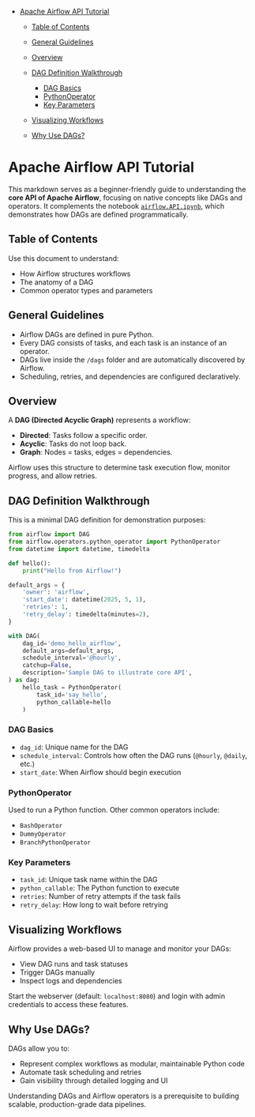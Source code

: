 <!-- toc -->

* [Apache Airflow API Tutorial](#apache-airflow-api-tutorial)

  * [Table of Contents](#table-of-contents)
  * [General Guidelines](#general-guidelines)
  * [Overview](#overview)
  * [DAG Definition Walkthrough](#dag-definition-walkthrough)

    * [DAG Basics](#dag-basics)
    * [PythonOperator](#pythonoperator)
    * [Key Parameters](#key-parameters)
  * [Visualizing Workflows](#visualizing-workflows)
  * [Why Use DAGs?](#why-use-dags)

<!-- tocstop -->

# Apache Airflow API Tutorial

This markdown serves as a beginner-friendly guide to understanding the **core API of Apache Airflow**, focusing on native concepts like DAGs and operators. It complements the notebook [`airflow.API.ipynb`](./airflow.API.ipynb), which demonstrates how DAGs are defined programmatically.


## Table of Contents

Use this document to understand:

* How Airflow structures workflows
* The anatomy of a DAG
* Common operator types and parameters


## General Guidelines

* Airflow DAGs are defined in pure Python.
* Every DAG consists of tasks, and each task is an instance of an operator.
* DAGs live inside the `/dags` folder and are automatically discovered by Airflow.
* Scheduling, retries, and dependencies are configured declaratively.


## Overview

A **DAG (Directed Acyclic Graph)** represents a workflow:

* **Directed**: Tasks follow a specific order.
* **Acyclic**: Tasks do not loop back.
* **Graph**: Nodes = tasks, edges = dependencies.

Airflow uses this structure to determine task execution flow, monitor progress, and allow retries.


## DAG Definition Walkthrough

This is a minimal DAG definition for demonstration purposes:

```python
from airflow import DAG
from airflow.operators.python_operator import PythonOperator
from datetime import datetime, timedelta

def hello():
    print("Hello from Airflow!")

default_args = {
    'owner': 'airflow',
    'start_date': datetime(2025, 5, 1),
    'retries': 1,
    'retry_delay': timedelta(minutes=2),
}

with DAG(
    dag_id='demo_hello_airflow',
    default_args=default_args,
    schedule_interval='@hourly',
    catchup=False,
    description='Sample DAG to illustrate core API',
) as dag:
    hello_task = PythonOperator(
        task_id='say_hello',
        python_callable=hello
    )
```

### DAG Basics

* `dag_id`: Unique name for the DAG
* `schedule_interval`: Controls how often the DAG runs (`@hourly`, `@daily`, etc.)
* `start_date`: When Airflow should begin execution

### PythonOperator

Used to run a Python function. Other common operators include:

* `BashOperator`
* `DummyOperator`
* `BranchPythonOperator`

### Key Parameters

* `task_id`: Unique task name within the DAG
* `python_callable`: The Python function to execute
* `retries`: Number of retry attempts if the task fails
* `retry_delay`: How long to wait before retrying


## Visualizing Workflows

Airflow provides a web-based UI to manage and monitor your DAGs:

* View DAG runs and task statuses
* Trigger DAGs manually
* Inspect logs and dependencies

Start the webserver (default: `localhost:8080`) and login with admin credentials to access these features.


## Why Use DAGs?

DAGs allow you to:

* Represent complex workflows as modular, maintainable Python code
* Automate task scheduling and retries
* Gain visibility through detailed logging and UI

Understanding DAGs and Airflow operators is a prerequisite to building scalable, production-grade data pipelines.
